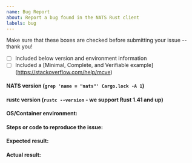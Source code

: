```yaml
---
name: Bug Report
about: Report a bug found in the NATS Rust client
labels: bug
---
```


Make sure that these boxes are checked before submitting your issue -- thank you!

 - [ ] Included below version and environment information
 - [ ] Included a [Minimal, Complete, and Verifiable example] (https://stackoverflow.com/help/mcve)

#### NATS version (`grep 'name = "nats"' Cargo.lock -A 1`)

#### rustc version (`rustc --version` - we support Rust 1.41 and up)

#### OS/Container environment:

#### Steps or code to reproduce the issue:

#### Expected result:

#### Actual result:

